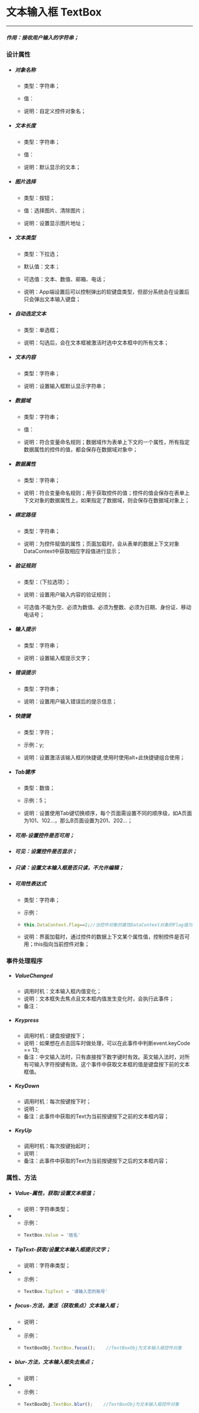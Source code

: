 # 文本输入框 TextBox

---

##### 作用：接收用户输入的字符串；

### 设计属性

* ##### 对象名称

  * 类型：字符串；

  * 值：

  * 说明：自定义控件对象名；
* ##### 文本长度

  * 类型：字符串；

  * 值：

  * 说明：默认显示的文本；
* ##### 图片选择

  * 类型：按钮；

  * 值：选择图片、清除图片；

  * 说明：设置显示图片地址；
* ##### 文本类型

  * 类型：下拉选；

  * 默认值：文本；

  * 可选值：文本、数值、邮箱、电话；

  * 说明：App端设置后可以控制弹出的软键盘类型，但部分系统会在设置后只会弹出文本输入键盘；
* ##### 自动选定文本

  * 类型：单选框；

  * 说明：勾选后，会在文本框被激活时选中文本框中的所有文本；
* ##### 文本内容

  * 类型：字符串；

  * 说明：设置输入框默认显示字符串；
* ##### 数据域

  * 类型：字符串；

  * 值：

  * 说明：符合变量命名规则；数据域作为表单上下文的一个属性，所有指定数据属性的控件的值，都会保存在数据域对象中；
* ##### 数据属性

  * 类型：字符串；

  * 说明：符合变量命名规则；用于获取控件的值；控件的值会保存在表单上下文对象的数据属性上，如果指定了数据域，则会保存在数据域对象上；
* ##### 绑定路径

  * 类型：字符串；

  * 说明：为控件赋值的属性；页面加载时，会从表单的数据上下文对象DataContext中获取相应字段值进行显示；
* ##### 验证规则

  * 类型：（下拉选项）；

  * 说明：设置用户输入内容的验证规则；

  * 可选值:不能为空、必须为数值、必须为整数、必须为日期、身份证、移动电话号；
* ##### 输入提示

  * 类型：字符串；

  * 说明：设置输入框提示文字；
* ##### 错误提示

  * 类型：字符串；

  * 说明：设置用户输入错误后的提示信息；
* ##### 快捷键

  * 类型：字符；

  * 示例：y;

  * 说明：设置激活该输入框的快捷键,使用时使用alt+此快捷键组合使用；
* ##### Tab键序

  * 类型：数值；

  * 示例：5；

  * 说明：设置使用Tab键切换顺序，每个页面需设置不同的顺序级，如A页面为101、102…，那么B页面设置为201、202…；
* ##### 可用-设置控件是否可用；
* ##### 可见：设置控件是否显示；
* ##### 只读：设置文本输入框是否只读，不允许编辑；
* ##### 可用性表达式

  * 类型：字符串；

  * 示例：

  * ```js
    this.DataContext.Flag==2;//当控件对象的属性DataContext对象的Flag值为2时，控件可用，否则不可用；
    ```
  * 说明：界面加载时，通过控件的数据上下文某个属性值，控制控件是否可用；this指向当前控件对象；

### 事件处理程序

* ##### ValueChanged

  * 调用时机：文本输入框内值变化；
  * 说明：文本框失去焦点且文本框内值发生变化时，会执行此事件；
  * 备注：
* ##### Keypress

  * 调用时机：键盘按键按下；
  * 说明：如果想在点击回车时做处理，可以在此事件中判断event.keyCode == 13;
  * 备注：中文输入法时，只有直接按下数字键时有效。英文输入法时，对所有可输入字符按键有效。这个事件中获取文本框的值是键盘按下前的文本框值。
* ##### KeyDown

  * 调用时机：每次按键按下时；
  * 说明：
  * 备注：此事件中获取的Text为当前按键按下之前的文本框内容；
* ##### KeyUp

  * 调用时机：每次按键抬起时；
  * 说明：
  * 备注：此事件中获取的Text为当前按键按下之后的文本框内容；

### 属性、方法

* ##### Value-属性，获取/设置文本框值；

  * 说明：字符串类型；
* * 示例：
  * ```js
    TextBox.Value = '姓名'
    ```
* ##### TipText-获取/设置文本输入框提示文字；

  * 说明：字符串类型；
* * 示例：
  * ```js
    TextBox.TipText = '请输入您的账号'
    ```
* ##### focus-方法，激活（获取焦点）文本输入框；

  * 说明：
* * 示例：
  * ```js
    TextBoxObj.TextBox.focus();    //TextBoxObj为文本输入框控件对象
    ```
* ##### blur-方法，文本输入框失去焦点；

  * 说明：
* * 示例：
  * ```js
    TextBoxObj.TextBox.blur();    //TextBoxObj为文本输入框控件对象
    ```



